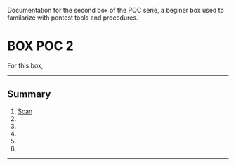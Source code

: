
Documentation for the second box of the POC serie, a beginer box used to familarize with pentest tools and procedures.


# BOX POC 2

For this box, 

---

## Summary

1. [Scan](#scan)
2. [](#)
3. [](#)
4. [](#)
5. [](#)
6. [](#)

---

